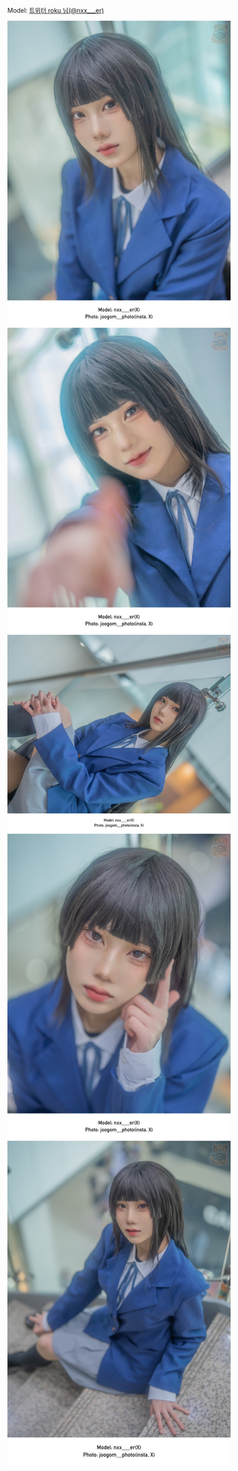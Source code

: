 ﻿---
dddd: 2023.12.16 서코
nickname: roku
sns_type: x
sns_id: nxx___er
---

<a name="nxx___er"></a>
Model: <a href="https://x.com/nxx___er" target="_blank">트위터 roku 님(@nxx___er)</a>

![IMG8915.jpg](/assets/img/2023/12-16/IMG8915.jpg)
![IMG9246.jpg](/assets/img/2023/12-16/IMG9246.jpg)
![IMG9272.jpg](/assets/img/2023/12-16/IMG9272.jpg)
![IMG9273.jpg](/assets/img/2023/12-16/IMG9273.jpg)
![IMG9276.jpg](/assets/img/2023/12-16/IMG9276.jpg)